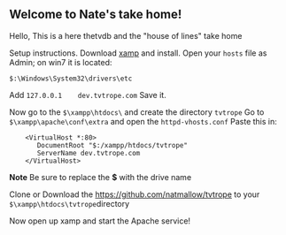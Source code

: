 ## Welcome to Nate's take home!

Hello, 
This is a here thetvdb and the "house of lines" take home

Setup instructions.
Download [xamp](https://www.apachefriends.org/index.html)  and install. 
Open your `hosts` file as Admin; on win7 it is located:

    $:\Windows\System32\drivers\etc

Add `127.0.0.1    dev.tvtrope.com`
Save it.

Now go to the  `$\xampp\htdocs\` and create the directory `tvtrope`
Go to `$\xampp\apache\conf\extra` and open the `httpd-vhosts.conf`
Paste this in: 

	    <VirtualHost *:80>
	       DocumentRoot "$:/xampp/htdocs/tvtrope"
	       ServerName dev.tvtrope.com
	    </VirtualHost>

**Note**
 Be sure to replace the **$** with the drive name

Clone or Download the https://github.com/natmallow/tvtrope to your `$\xampp\htdocs\tvtrope`directory

Now open up xamp and start the Apache service!

 

